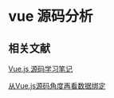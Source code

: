 # vue 源码分析

## 相关文献

[Vue.js 源码学习笔记](http://jiongks.name/blog/vue-code-review/)

[从Vue.js源码角度再看数据绑定](https://zhuanlan.zhihu.com/p/29023959)




